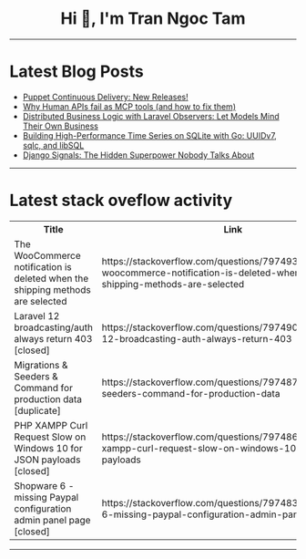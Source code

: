 <h1 align="center">Hi 👋, I'm Tran Ngoc Tam</h1>

---

# Latest Blog Posts 
<!-- BLOG-POST-LIST:START -->
- [Puppet Continuous Delivery: New Releases!](https://dev.to/puppet/puppet-continuous-delivery-new-releases-14na)
- [Why Human APIs fail as MCP tools &lpar;and how to fix them&rpar;](https://dev.to/arman08/why-human-apis-fail-as-mcp-tools-and-how-to-fix-them-10hm)
- [Distributed Business Logic with Laravel Observers: Let Models Mind Their Own Business](https://dev.to/raheelshan/distributed-business-logic-with-laravel-observers-let-models-mind-their-own-business-2837)
- [Building High-Performance Time Series on SQLite with Go: UUIDv7, sqlc, and libSQL](https://dev.to/zanzythebar/building-high-performance-time-series-on-sqlite-with-go-uuidv7-sqlc-and-libsql-3ejb)
- [Django Signals: The Hidden Superpower Nobody Talks About](https://dev.to/jawadulhadicc/django-signals-the-hidden-superpower-nobody-talks-about-d6m)
<!-- BLOG-POST-LIST:END -->

---

# Latest stack oveflow activity
<table>
  <tr><th>Title</th><th>Link</th></tr>
  <!-- STACKOVERFLOW:START --><tr><td>The WooCommerce notification is deleted when the shipping methods are selected</td><td>https://stackoverflow.com/questions/79749365/the-woocommerce-notification-is-deleted-when-the-shipping-methods-are-selected</td></tr><tr><td>Laravel 12 broadcasting/auth always return 403 [closed]</td><td>https://stackoverflow.com/questions/79749048/laravel-12-broadcasting-auth-always-return-403</td></tr><tr><td>Migrations &amp; Seeders &amp; Command for production data [duplicate]</td><td>https://stackoverflow.com/questions/79748729/migrations-seeders-command-for-production-data</td></tr><tr><td>PHP XAMPP Curl Request Slow on Windows 10 for JSON payloads [closed]</td><td>https://stackoverflow.com/questions/79748601/php-xampp-curl-request-slow-on-windows-10-for-json-payloads</td></tr><tr><td>Shopware 6 - missing Paypal configuration admin panel page [closed]</td><td>https://stackoverflow.com/questions/79748392/shopware-6-missing-paypal-configuration-admin-panel-page</td></tr><!-- STACKOVERFLOW:END -->
</table>

---


